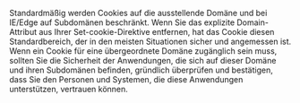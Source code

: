 Standardmäßig werden Cookies auf die ausstellende Domäne und bei IE/Edge auf Subdomänen beschränkt.
Wenn Sie das explizite Domain-Attribut aus Ihrer Set-cookie-Direktive entfernen, hat das Cookie diesen Standardbereich, der in den meisten Situationen sicher und angemessen ist.
Wenn ein Cookie für eine übergeordnete Domäne zugänglich sein muss, sollten Sie die Sicherheit der Anwendungen, die sich auf dieser Domäne und ihren Subdomänen befinden, gründlich überprüfen und bestätigen, dass Sie den Personen und Systemen, die diese Anwendungen unterstützen, vertrauen können.